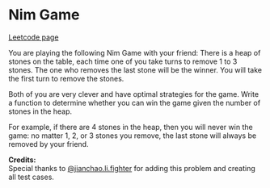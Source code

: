 # Nim Game
[Leetcode page](https://leetcode.com/problems/nim-game/description)

You are playing the following Nim Game with your friend: There is a heap of
stones on the table, each time one of you take turns to remove 1 to 3 stones.
The one who removes the last stone will be the winner. You will take the first
turn to remove the stones.

Both of you are very clever and have optimal strategies for the game. Write a
function to determine whether you can win the game given the number of stones
in the heap.

For example, if there are 4 stones in the heap, then you will never win the
game: no matter 1, 2, or 3 stones you remove, the last stone will always be
removed by your friend.

**Credits:**  
Special thanks to
[@jianchao.li.fighter](https://leetcode.com/discuss/user/jianchao.li.fighter)
for adding this problem and creating all test cases.

